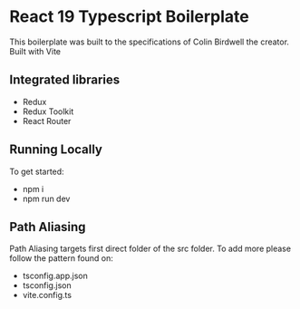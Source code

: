 # React 19 Typescript Boilerplate

This boilerplate was built to the specifications of Colin Birdwell the creator.
Built with Vite

## Integrated libraries

- Redux
- Redux Toolkit
- React Router

## Running Locally

To get started:

- npm i
- npm run dev

## Path Aliasing

Path Aliasing targets first direct folder of the src folder.
To add more please follow the pattern found on:

- tsconfig.app.json
- tsconfig.json
- vite.config.ts
